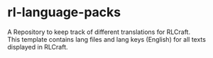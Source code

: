 # rl-language-packs
A Repository to keep track of different translations for RLCraft.  
This template contains lang files and lang keys (English) for all texts displayed in RLCraft.
